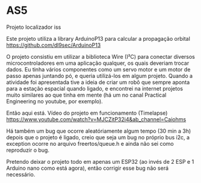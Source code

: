 # AS5
Projeto localizador iss

Este projeto utiliza a library ArduinoP13 para calcular a propagação orbital https://github.com/dl9sec/ArduinoP13

O projeto consistiu em utilizar a biblioteca Wire (I²C) para conectar diversos microcontroladores em uma aplicação qualquer, os quais deveriam trocar dados.
Eu tinha vários componentes como um servo motor e um motor de passo apenas juntando pó, e queria utilizá-los em algum projeto.
Quando a atividade foi apresentada tive a ideia de criar um robô que sempre aponta para a estação espacial quando ligado, e encontrei na internet projetos muito similares ao que tinha em mente (há um no canal Practical Engineering no youtube, por exemplo).

Então aqui está. Vídeo do projeto em funcionamento (Timelapse) https://www.youtube.com/watch?v=MJCZitP32i4&ab_channel=Caiohms

Há também um bug que ocorre aleatóriamente algum tempo (30 min a 3h) depois que o projeto é ligado, creio que seja um bug no próprio bus i2c, a exception ocorre no arquivo freertos/queue.h e ainda não sei como reproduzir o bug.

Pretendo deixar o projeto todo em apenas um ESP32 (ao invés de 2 ESP e 1 Arduino nano como está agora), então corrigir esse bug não será necessário.
